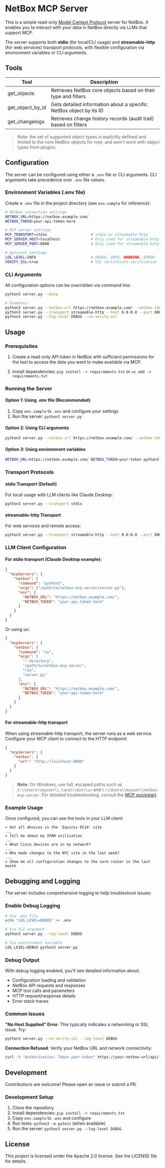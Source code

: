 # NetBox MCP Server

This is a simple read-only [Model Context Protocol](https://modelcontextprotocol.io/) server for NetBox. It enables you to interact with your data in NetBox directly via LLMs that support MCP.

The server supports both **stdio** (for local/CLI usage) and **streamable-http** (for web services) transport protocols, with flexible configuration via environment variables or CLI arguments.

## Tools

| Tool | Description |
|------|-------------|
| get_objects | Retrieves NetBox core objects based on their type and filters |
| get_object_by_id | Gets detailed information about a specific NetBox object by its ID |
| get_changelogs | Retrieves change history records (audit trail) based on filters |

> Note: the set of supported object types is explicitly defined and limited to the core NetBox objects for now, and won't work with object types from plugins.

## Configuration

The server can be configured using either a `.env` file or CLI arguments. CLI arguments take precedence over `.env` file values.

### Environment Variables (.env file)

Create a `.env` file in the project directory (see `env.sample` for reference):

```bash
# NetBox connection settings
NETBOX_URL=https://netbox.example.com/
NETBOX_TOKEN=your-api-token-here

# MCP server settings
MCP_TRANSPORT=stdio                    # stdio or streamable-http
MCP_SERVER_HOST=localhost              # Only used for streamable-http
MCP_SERVER_PORT=8000                   # Only used for streamable-http

# Optional settings
LOG_LEVEL=INFO                         # DEBUG, INFO, WARNING, ERROR
VERIFY_SSL=true                        # SSL certificate verification
```

### CLI Arguments

All configuration options can be overridden via command line:

```bash
python3 server.py --help

# Examples:
python3 server.py --netbox-url https://netbox.example.com/ --netbox-token your-token
python3 server.py --transport streamable-http --host 0.0.0.0 --port 8080
python3 server.py --log-level DEBUG --no-verify-ssl
```

## Usage

### Prerequisites

1. Create a read-only API token in NetBox with sufficient permissions for the tool to access the data you want to make available via MCP.

2. Install dependencies: `pip install -r requirements.txt` or `uv add -r requirements.txt`

### Running the Server

#### Option 1: Using .env file (Recommended)

1. Copy `env.sample` to `.env` and configure your settings
2. Run the server: `python3 server.py`

#### Option 2: Using CLI arguments

```bash
python3 server.py --netbox-url https://netbox.example.com/ --netbox-token your-token
```

#### Option 3: Using environment variables

```bash
NETBOX_URL=https://netbox.example.com/ NETBOX_TOKEN=your-token python3 server.py
```

### Transport Protocols

#### stdio Transport (Default)
For local usage with LLM clients like Claude Desktop:

```bash
python3 server.py --transport stdio
```

#### streamable-http Transport
For web services and remote access:

```bash
python3 server.py --transport streamable-http --host 0.0.0.0 --port 8000
```

### LLM Client Configuration

#### For stdio transport (Claude Desktop example):

```json
{
  "mcpServers": {
    "netbox": {
      "command": "python3",
      "args": ["/path/to/netbox-mcp-server/server.py"],
      "env": {
        "NETBOX_URL": "https://netbox.example.com/",
        "NETBOX_TOKEN": "your-api-token-here"
      }
    }
  }
}
```

Or using uv:
```json
{
  "mcpServers": {
    "netbox": {
      "command": "uv",
      "args": [
        "--directory",
        "/path/to/netbox-mcp-server",
        "run",
        "server.py"
      ],
      "env": {
        "NETBOX_URL": "https://netbox.example.com/",
        "NETBOX_TOKEN": "your-api-token-here"
      }
    }
  }
}
```

#### For streamable-http transport

When using streamable-http transport, the server runs as a web service. Configure your MCP client to connect to the HTTP endpoint:

```json
{
  "mcpServers": {
    "netbox": {
      "url": "http://localhost:8000"
    }
  }
}
```

> **Note**: On Windows, use full, escaped paths such as `C:\\Users\\myuser\\.local\\bin\\uv` and `C:\\Users\\myuser\\netbox-mcp-server`. 
> For detailed troubleshooting, consult the [MCP quickstart](https://modelcontextprotocol.io/quickstart/user).

### Example Usage

Once configured, you can use the tools in your LLM client:

```text
> Get all devices in the 'Equinix DC14' site
...
> Tell me about my IPAM utilization
...
> What Cisco devices are in my network?
...
> Who made changes to the NYC site in the last week?
...
> Show me all configuration changes to the core router in the last month
```

## Debugging and Logging

The server includes comprehensive logging to help troubleshoot issues:

### Enable Debug Logging

```bash
# Via .env file
echo "LOG_LEVEL=DEBUG" >> .env

# Via CLI argument
python3 server.py --log-level DEBUG

# Via environment variable
LOG_LEVEL=DEBUG python3 server.py
```

### Debug Output

With debug logging enabled, you'll see detailed information about:
- Configuration loading and validation
- NetBox API requests and responses
- MCP tool calls and parameters
- HTTP request/response details
- Error stack traces

### Common Issues

**"No Host Supplied" Error**: This typically indicates a networking or SSL issue. Try:
```bash
python3 server.py --no-verify-ssl --log-level DEBUG
```

**Connection Refused**: Verify your NetBox URL and network connectivity:
```bash
curl -H "Authorization: Token your-token" https://your-netbox-url/api/
```

## Development

Contributions are welcome! Please open an issue or submit a PR.

### Development Setup

1. Clone the repository
2. Install dependencies: `pip install -r requirements.txt`
3. Copy `env.sample` to `.env` and configure
4. Run tests: `python3 -m pytest` (when available)
5. Run the server: `python3 server.py --log-level DEBUG`

## License

This project is licensed under the Apache 2.0 license.  See the LICENSE file for details.
